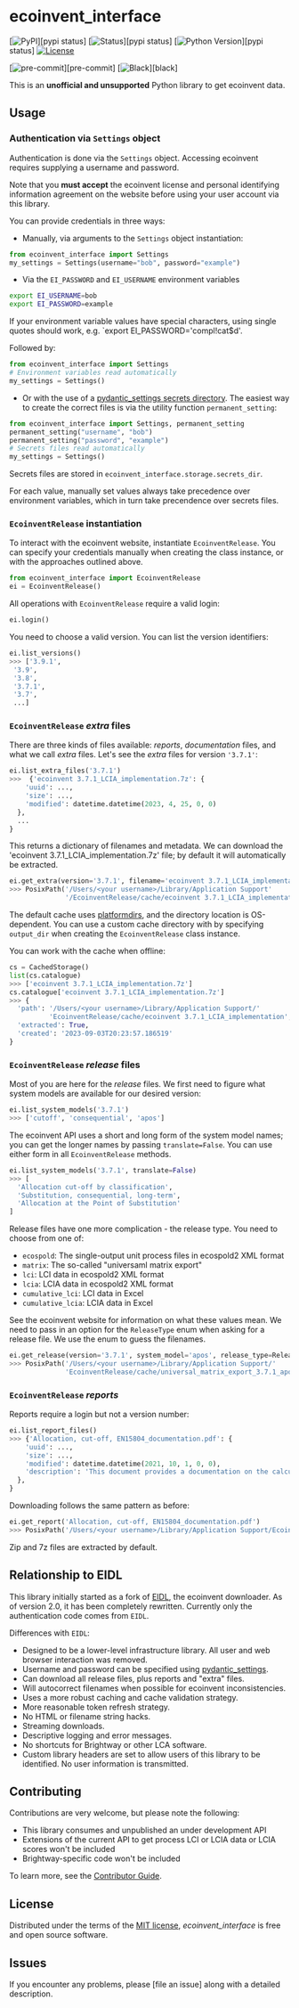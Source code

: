 # ecoinvent_interface

[![PyPI](https://img.shields.io/pypi/v/ecoinvent_interface.svg)][pypi status]
[![Status](https://img.shields.io/pypi/status/ecoinvent_interface.svg)][pypi status]
[![Python Version](https://img.shields.io/pypi/pyversions/ecoinvent_interface)][pypi status]
[![License](https://img.shields.io/pypi/l/ecoinvent_interface)][license]

[![pre-commit](https://img.shields.io/badge/pre--commit-enabled-brightgreen?logo=pre-commit&logoColor=white)][pre-commit]
[![Black](https://img.shields.io/badge/code%20style-black-000000.svg)][black]

This is an **unofficial and unsupported** Python library to get ecoinvent data.

## Usage

### Authentication via `Settings` object

Authentication is done via the `Settings` object. Accessing ecoinvent requires supplying a username and password.

Note that you **must accept** the ecoinvent license and personal identifying information agreement on the website before using your user account via this library.

You can provide credentials in three ways:

* Manually, via arguments to the `Settings` object instantiation:

```python
from ecoinvent_interface import Settings
my_settings = Settings(username="bob", password="example")
```

* Via the `EI_PASSWORD` and `EI_USERNAME` environment variables

```bash
export EI_USERNAME=bob
export EI_PASSWORD=example
```

If your environment variable values have special characters, using single quotes should work, e.g. `export EI_PASSWORD='compl\!cat$d'.

Followed by:

```python
from ecoinvent_interface import Settings
# Environment variables read automatically
my_settings = Settings()
```

* Or with the use of a [pydantic_settings secrets directory](https://docs.pydantic.dev/latest/usage/pydantic_settings/#secrets). The easiest way to create the correct files is via the utility function `permanent_setting`:

```python
from ecoinvent_interface import Settings, permanent_setting
permanent_setting("username", "bob")
permanent_setting("password", "example")
# Secrets files read automatically
my_settings = Settings()
```

Secrets files are stored in `ecoinvent_interface.storage.secrets_dir`.

For each value, manually set values always take precedence over environment variables, which in turn take precendence over secrets files.

### `EcoinventRelease` instantiation

To interact with the ecoinvent website, instantiate `EcoinventRelease`. You can specify your credentials manually when creating the class instance, or with the approaches outlined above.

```python
from ecoinvent_interface import EcoinventRelease
ei = EcoinventRelease()
```

All operations with `EcoinventRelease` require a valid login:

```python
ei.login()
```

You need to choose a valid version. You can list the version identifiers:

```python
ei.list_versions()
>>> ['3.9.1',
 '3.9',
 '3.8',
 '3.7.1',
 '3.7',
 ...]
```

### `EcoinventRelease` *extra* files

There are three kinds of files available: *reports*, *documentation* files, and what we call *extra* files. Let's see the *extra* files for version `'3.7.1'`:

```python
ei.list_extra_files('3.7.1')
>>>  {'ecoinvent 3.7.1_LCIA_implementation.7z': {
    'uuid': ...,
    'size': ...,
    'modified': datetime.datetime(2023, 4, 25, 0, 0)
  },
  ...
}
```

This returns a dictionary of filenames and metadata. We can download the 'ecoinvent 3.7.1_LCIA_implementation.7z' file; by default it will automatically be extracted.


```python
ei.get_extra(version='3.7.1', filename='ecoinvent 3.7.1_LCIA_implementation.7z')
>>> PosixPath('/Users/<your username>/Library/Application Support'
              '/EcoinventRelease/cache/ecoinvent 3.7.1_LCIA_implementation')
```

The default cache uses [platformdirs](https://platformdirs.readthedocs.io/en/latest/), and the directory location is OS-dependent. You can use a custom cache directory with by specifying `output_dir` when creating the `EcoinventRelease` class instance.

You can work with the cache when offline:

```python
cs = CachedStorage()
list(cs.catalogue)
>>> ['ecoinvent 3.7.1_LCIA_implementation.7z']
cs.catalogue['ecoinvent 3.7.1_LCIA_implementation.7z']
>>> {
  'path': '/Users/<your username>/Library/Application Support/'
          'EcoinventRelease/cache/ecoinvent 3.7.1_LCIA_implementation',
  'extracted': True,
  'created': '2023-09-03T20:23:57.186519'
}
```

### `EcoinventRelease` *release* files

Most of you are here for the *release* files. We first need to figure what system models are available for our desired version:

```python
ei.list_system_models('3.7.1')
>>> ['cutoff', 'consequential', 'apos']
```

The ecoinvent API uses a short and long form of the system model names; you can get the longer names by passing `translate=False`. You can use either form in all `EcoinventRelease` methods.

```python
ei.list_system_models('3.7.1', translate=False)
>>> [
  'Allocation cut-off by classification',
  'Substitution, consequential, long-term',
  'Allocation at the Point of Substitution'
]
```

Release files have one more complication - the release type. You need to choose from one of:

* `ecospold`: The single-output unit process files in ecospold2 XML format
* `matrix`: The so-called "universaml matrix export"
* `lci`: LCI data in ecospold2 XML format
* `lcia`: LCIA data in ecospold2 XML format
* `cumulative_lci`: LCI data in Excel
* `cumulative_lcia`: LCIA data in Excel

See the ecoinvent website for information on what these values mean. We need to pass in an option for the `ReleaseType` enum when asking for a release file. We use the enum to guess the filenames.

```python
ei.get_release(version='3.7.1', system_model='apos', release_type=ReleaseType.matrix)
>>> PosixPath('/Users/<your username>/Library/Application Support/'
              'EcoinventRelease/cache/universal_matrix_export_3.7.1_apos')
```

### `EcoinventRelease` *reports*

Reports require a login but not a version number:

```python
ei.list_report_files()
>>> {'Allocation, cut-off, EN15804_documentation.pdf': {
    'uuid': ...,
    'size': ...,
    'modified': datetime.datetime(2021, 10, 1, 0, 0),
    'description': 'This document provides a documentation on the calculation of the indicators in the “Allocation, cut-off, EN15804” system model.'
  },
}
```

Downloading follows the same pattern as before:

```python
ei.get_report('Allocation, cut-off, EN15804_documentation.pdf')
>>> PosixPath('/Users/<your username>/Library/Application Support/EcoinventRelease/cache/Allocation, cut-off, EN15804_documentation.pdf')
```

Zip and 7z files are extracted by default.

## Relationship to EIDL

This library initially started as a fork of [EIDL](https://github.com/haasad/EcoInventDownLoader), the ecoinvent downloader. As of version 2.0, it has been completely rewritten. Currently only the authentication code comes from `EIDL`.

Differences with `EIDL`:

* Designed to be a lower-level infrastructure library. All user and web browser interaction was removed.
* Username and password can be specified using [pydantic_settings](https://docs.pydantic.dev/latest/usage/pydantic_settings/).
* Can download all release files, plus reports and "extra" files.
* Will autocorrect filenames when possible for ecoinvent inconsistencies.
* Uses a more robust caching and cache validation strategy.
* More reasonable token refresh strategy.
* No HTML or filename string hacks.
* Streaming downloads.
* Descriptive logging and error messages.
* No shortcuts for Brightway or other LCA software.
* Custom library headers are set to allow users of this library to be identified. No user information is transmitted.

## Contributing

Contributions are very welcome, but please note the following:

* This library consumes and unpublished an under development API
* Extensions of the current API to get process LCI or LCIA data or LCIA scores won't be included
* Brightway-specific code won't be included

To learn more, see the [Contributor Guide].

## License

Distributed under the terms of the [MIT license][license],
_ecoinvent_interface_ is free and open source software.

## Issues

If you encounter any problems,
please [file an issue] along with a detailed description.


<!-- github-only -->

[command-line reference]: https://ecoinvent_interface.readthedocs.io/en/latest/usage.html
[license]: https://github.com/brightway-lca/ecoinvent_interface/blob/main/LICENSE
[contributor guide]: https://github.com/brightway-lca/ecoinvent_interface/blob/main/CONTRIBUTING.md
